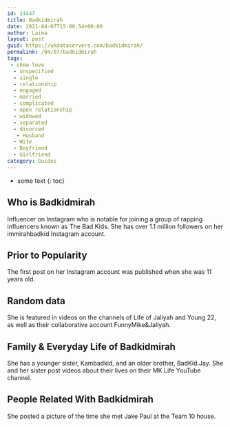 ```yaml
---
id: 14447
title: Badkidmirah
date: 2021-04-07T15:00:54+00:00
author: Laima
layout: post
guid: https://ukdataservers.com/badkidmirah/
permalink: /04/07/badkidmirah
tags:
 - show love
  - unspecified
  - single
  - relationship
  - engaged
  - married
  - complicated
  - open relationship
  - widowed
  - separated
  - divorced
   - Husband
  - Wife
  - Boyfriend
  - Girlfriend
category: Guides
---
```


* some text
{: toc}


## Who is Badkidmirah
                  
                  
                  
Influencer on Instagram who is notable for joining a group of rapping influencers known as The Bad Kids. She has over 1.1 million followers on her immirahbadkid Instagram account.
                  
              
            
              
            
                
                
                
## Prior to Popularity
                  
                  
                  
The first post on her Instagram account was published when she was 11 years old.
                  
              
            
              
            
                
                
                
## Random data
                  
                  
                  
She is featured in videos on the channels of Life of Jaliyah and Young 22, as well as their collaborative account FunnyMike&Jaliyah.
                  
              
            
              
            
                
                
                
## Family & Everyday Life of Badkidmirah
                  
                  
                  
She has a younger sister, Kambadkid, and an older brother, BadKid.Jay. She and her sister post videos about their lives on their MK Life YouTube channel.
                  
              
            
              
            
                
                
                
## People Related With Badkidmirah
                  
                  
                  
She posted a picture of the time she met Jake Paul at the Team 10 house.
                  
              
            
              
            
                
              
            
              
              
            
            
              
            
          
          
          